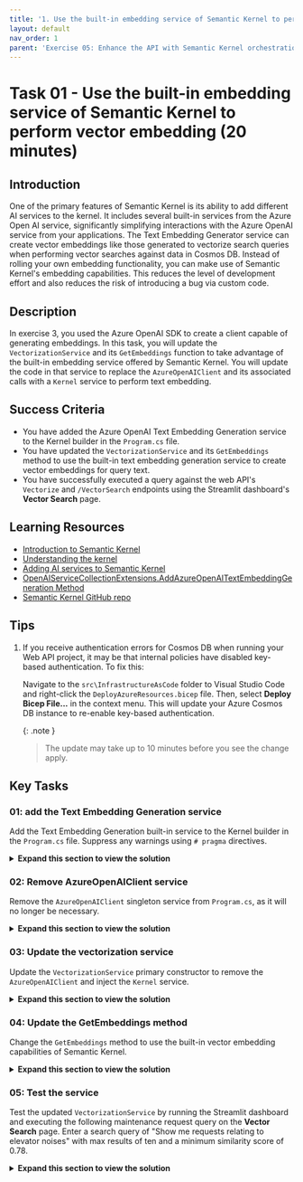 ```yaml
---
title: '1. Use the built-in embedding service of Semantic Kernel to perform vector embedding'
layout: default
nav_order: 1
parent: 'Exercise 05: Enhance the API with Semantic Kernel orchestration'
---
```


# Task 01 - Use the built-in embedding service of Semantic Kernel to perform vector embedding (20 minutes)

## Introduction

One of the primary features of Semantic Kernel is its ability to add different AI services to the kernel. It includes several built-in services from the Azure Open AI service, significantly simplifying interactions with the Azure OpenAI service from your applications. The Text Embedding Generator service can create vector embeddings like those generated to vectorize search queries when performing vector searches against data in Cosmos DB. Instead of rolling your own embedding functionality, you can make use of Semantic Kernel's embedding capabilities. This reduces the level of development effort and also reduces the risk of introducing a bug via custom code.

## Description

In exercise 3, you used the Azure OpenAI SDK to create a client capable of generating embeddings. In this task, you will update the `VectorizationService` and its `GetEmbeddings` function to take advantage of the built-in embedding service offered by Semantic Kernel. You will update the code in that service to replace the `AzureOpenAIClient` and its associated calls with a `Kernel` service to perform text embedding.

## Success Criteria

- You have added the Azure OpenAI Text Embedding Generation service to the Kernel builder in the `Program.cs` file.
- You have updated the `VectorizationService` and its `GetEmbeddings` method to use the built-in text embedding generation service to create vector embeddings for query text.
- You have successfully executed a query against the web API's `Vectorize` and `/VectorSearch` endpoints using the Streamlit dashboard's **Vector Search** page.

## Learning Resources

- [Introduction to Semantic Kernel](https://learn.microsoft.com/semantic-kernel/overview/)
- [Understanding the kernel](https://learn.microsoft.com/semantic-kernel/concepts/kernel?pivots=programming-language-csharp)
- [Adding AI services to Semantic Kernel](https://learn.microsoft.com/semantic-kernel/concepts/ai-services/)
- [OpenAIServiceCollectionExtensions.AddAzureOpenAITextEmbeddingGeneration Method](https://learn.microsoft.com/dotnet/api/microsoft.semantickernel.openaiservicecollectionextensions.addazureopenaitextembeddinggeneration?view=semantic-kernel-dotnet)
- [Semantic Kernel GitHub repo](https://github.com/microsoft/semantic-kernel)

## Tips

1. If you receive authentication errors for Cosmos DB when running your Web API project, it may be that internal policies have disabled key-based authentication. To fix this:

    Navigate to the `src\InfrastructureAsCode` folder to Visual Studio Code and right-click the `DeployAzureResources.bicep` file. Then, select **Deploy Bicep File...** in the context menu. This will update your Azure Cosmos DB instance to re-enable key-based authentication.

    {: .note }
    > The update may take up to 10 minutes before you see the change apply.

## Key Tasks

### 01: add the Text Embedding Generation service

Add the Text Embedding Generation built-in service to the Kernel builder in the `Program.cs` file. Suppress any warnings using `# pragma` directives.

<details markdown="block">
<summary><strong>Expand this section to view the solution</strong></summary>

Update the `Program.cs` file to add the built-in `TextEmbeddingGeneration` service:

1. Add `AddAzureOpenAITextEmbeddingGeneration(embeddingDeploymentName, endpoint, key)` to the `Kernel` singleton builder call added in Exercise 2 Task 2 (line 224 of the 0202.MD file).

    ```csharp
    kernelBuilder.AddAzureOpenAITextEmbeddingGeneration(
        deploymentName: builder.Configuration["AzureOpenAI:EmbeddingDeploymentName"]!,
        endpoint: builder.Configuration["AzureOpenAI:Endpoint"]!,
        apiKey: builder.Configuration["AzureOpenAI:ApiKey"]!
    );
    ```

    The code will be underlined by a red squiggly line, indicating an issue.

    The `AddAzureOpenAITextEmbeddingGeneration` feature of Semantic Kernel is flagged for evaluation purposes only at this time, so you must suppress that issue to be able to use it in the project.
2. To suppress the issue, hover your mouse cursor over the `AddAzureOpenAITextEmbeddingGeneration` function call and select the dropdown in the tooltip icon that appears.
    1. In the flyout menu, select **Suppress of configure issues -> Suppress SKEXP0010** and then select **in Source**.

        ![In Program.cs, the tip button for the inserted code is highlighted, and Suppress or configure issues items are highlighted in the flyout menu. Suppress SKEXP0010 and in Source are highlighted in submenus.](../../media/Solution/0501-suppress-issue-in-source.png)

    2. This will wrap the code in `#pragma warning disable` and `#pragma warning restore` directives, and the final code will look like this:

      ```csharp
      #pragma warning disable SKEXP0010 // Type is for evaluation purposes only and is subject to change or removal in future updates. Suppress this diagnostic to proceed.
          kernelBuilder.AddAzureOpenAITextEmbeddingGeneration(
              deploymentName: builder.Configuration["AzureOpenAI:EmbeddingDeploymentName"]!,
              endpoint: builder.Configuration["AzureOpenAI:Endpoint"]!,
              apiKey: builder.Configuration["AzureOpenAI:ApiKey"]!
          );
      #pragma warning restore SKEXP0010 // Type is for evaluation purposes only and is subject to change or removal in future updates. Suppress this diagnostic to proceed.
      ```

</details>

### 02: Remove AzureOpenAIClient service

Remove the `AzureOpenAIClient` singleton service from `Program.cs`, as it will no longer be necessary.

<details markdown="block">
<summary><strong>Expand this section to view the solution</strong></summary>

To remove the `AzureOpenAIClient` singleton service from `Program.cs`, locate the line that starts with `builder.Services.AddSingleton<AzureOpenAIClient>` and delete that line and the code block it encapsulates.

</details>

### 03: Update the vectorization service

Update the `VectorizationService` primary constructor to remove the `AzureOpenAIClient` and inject the `Kernel` service.

<details markdown="block">
<summary><strong>Expand this section to view the solution</strong></summary>

To update the `VectorizationService` primary constructor to remove the `AzureOpenAIClient` and inject the `Kernel` service, perform the following steps:

1. Remove the `Azure.AI.OpenAI` using statement.
2. Add the following Semantic Kernel references:

    ```csharp
    using Microsoft.SemanticKernel;
    using Microsoft.SemanticKernel.Embeddings;
    ```

3. Change the primary constructor for the `VectorizationService` to swap out the use of `AzureOpenAIClient` for Semantic Kernel, deleting the injected `AzureOpenAIClient` and replacing it with `Kernel`. The new primary constructor for the class will look like:

    ```csharp
    public class VectorizationService(Kernel kernel, CosmosClient cosmosClient, IConfiguration configuration) : IVectorizationService
    ```

4. Delete the `_client` class variable and create a new one named `_kernel` with a type of `Kernel`.

    ```csharp
    private readonly Kernel _kernel = kernel;
    ```

</details>

### 04: Update the GetEmbeddings method

Change the `GetEmbeddings` method to use the built-in vector embedding capabilities of Semantic Kernel.

<details markdown="block">
<summary><strong>Expand this section to view the solution</strong></summary>

The steps to update the `VectorizationService` to use the built-in vector embedding capabilities of Semantic Kernel are:

1. In the `GetEmbeddings` function, remove the `embeddingClient` variable, as it is no longer necessary.
2. Replace the call to the embedding client for the built-in `GenerateEmbeddingAsync()` method of Semantic Kernel.

    ```csharp
    // Generate a vector for the provided text.
    var embeddings = await _kernel.GetRequiredService<ITextEmbeddingGenerationService>().GenerateEmbeddingAsync(text);
    ```

3. As you did in the `Program.cs` class, you must suppress the issue with the `ITextEmbeddingGenerationService` feature using `# pragma warning` directives to use it in this class. The final code will look similar to the following:

    ```csharp
    #pragma warning disable SKEXP0001 // Type is for evaluation purposes only and is subject to change or removal in future updates. Suppress this diagnostic to proceed.
    // Generate a vector for the provided text.
    var embeddings = await _kernel.GetRequiredService<ITextEmbeddingGenerationService>().GenerateEmbeddingAsync(text);
    #pragma warning restore SKEXP0001
    ```

4. Update the `vector` variable to handle the different type returned by the `GenerateEmbeddingsAsync` method.

    ```csharp
    var vector = embeddings.ToArray();
    ```

5. Save the `VectorizationService` file.

</details>

### 05: Test the service

Test the updated `VectorizationService` by running the Streamlit dashboard and executing the following maintenance request query on the **Vector Search** page. Enter a search query of "Show me requests relating to elevator noises" with max results of ten and a minimum similarity score of 0.78.

<details markdown="block">
<summary><strong>Expand this section to view the solution</strong></summary>

1. To test the updated `VectorizationService`, start the web API and run the Steamlit dashboard.
   1. In Visual Studio Code, open a new terminal window and change the directory to `scr\ContotoSuitesWebAPI`.
   2. At the terminal prompt, enter the following command to run the API locally:

        ```bash
        dotnet run
        ```

2. Once the API has started, as indicated by output in the terminal stating `Now listening on: http://localhost:5292`, open a new terminal window in Visual Studio Code, navigate to the `src\ContosoSuitesDashboard` folder, and run the following command to start the Streamlit dashboard:

    ```python
    python -m streamlit run Index.py
    ```

3. Navigate to the **Vector Search** page in the Streamlit dashboard, and then submit the following query for maintenance requests:
   1. Enter a search query of "Show me requests relating to elevator noises" with max results of ten and a minimum similarity score of 0.78.
   2. You should see several results about elevators and noise, indicating the updates to the API and `VectorizationService` are working correctly.

</details>
